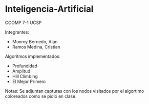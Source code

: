 # Inteligencia-Artificial
CCOMP 7-1 UCSP

Integrantes:
- Monroy Bernedo, Alan
- Ramos Medina, Cristian

Algoritmos implementados:
- Profundidad
- Amplitud
- Hill Climbing
- El Mejor Primero

Notas:
Se adjuntan capturas con los nodos visitados por el algortimo coloreados como se pidió en clase.
